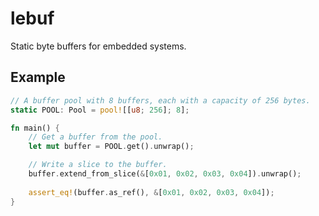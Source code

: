 # lebuf

Static byte buffers for embedded systems.

## Example

```rust
// A buffer pool with 8 buffers, each with a capacity of 256 bytes.
static POOL: Pool = pool![[u8; 256]; 8];

fn main() {
    // Get a buffer from the pool.
    let mut buffer = POOL.get().unwrap();

    // Write a slice to the buffer.
    buffer.extend_from_slice(&[0x01, 0x02, 0x03, 0x04]).unwrap();
    
    assert_eq!(buffer.as_ref(), &[0x01, 0x02, 0x03, 0x04]);
}
```
